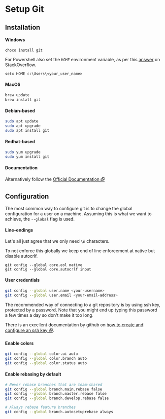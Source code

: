 # Setup Git

## Installation

#### Windows

```PS
choco install git
```

For Powershell also set the `HOME` environment variable, as per this 
[answer](https://serverfault.com/a/198709/409470) on StackOverflow.
```
setx HOME c:\Users\<your_user_name>
```

#### MacOS

```bash
brew update
brew install git
```

#### Debian-based

```bash
sudo apt update
sudo apt upgrade
sudo apt install git
```

#### Redhat-based

```bash
sudo yum upgrade
sudo yum install git
```

#### Documentation

Alternatively follow the [Official Documentation 🗗](https://git-scm.com/download/)

## Configuration

The most common way to configure git is to change the global configuration for a user on a machine.
Assuming this is what we want to achieve, the `--global` flag is used.

#### Line-endings
Let's all just agree that we only need `\n` characters. 

To not enforce this globally we keep end of line enforcement at native but disable autocrlf.
```
git config --global core.eol native
git config --global core.autocrlf input
```

#### User credentials

```bash
git config --global user.name <your-username>
git config --global user.email <your-email-address>
```

The recommended way of connecting to a git repository is by using ssh key, protected by a password.
Note that you might end up typing this password a few times a day so don't make it too long.

There is an excellent documentation by github on
[how to create and configure an ssh key 🗗](https://help.github.com/articles/generating-a-new-ssh-key-and-adding-it-to-the-ssh-agent/).

#### Enable colors

```bash
git config --global color.ui auto
git config --global color.branch auto
git config --global color.status auto
```

#### Enable rebasing by default

```bash
# Never rebase branches that are team-shared
git config --global branch.main.rebase false
git config --global branch.master.rebase false
git config --global branch.develop.rebase false

# Always rebase feature branches
git config --global branch.autosetuprebase always
```
